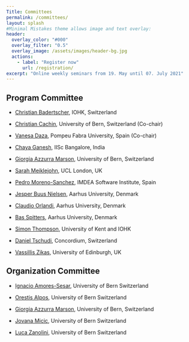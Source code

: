 ```yaml
---
Title: Committees
permalink: /committees/
layout: splash
#Minimal Mistakes theme allows image and text overlay:
header:
  overlay_color: "#000"
  overlay_filter: "0.5"
  overlay_image: /assets/images/header-bg.jpg
  actions:
    - label: "Register now"
      url: /registration/
excerpt: "Online weekly seminars from 19. May until 07. July 2021"
---
```



## Program Committee

* [Christian Badertscher](https://sites.google.com/view/christian-badertscher/), IOHK, Switzerland

* [Christian Cachin](https://crypto.unibe.ch/cc/), University of Bern, Switzerland (Co-chair)

* [Vanesa Daza](https://www.upf.edu/web/vanesa-daza), Pompeu Fabra University, Spain (Co-chair)

* [Chaya Ganesh](https://www.csa.iisc.ac.in/~chaya/), IISc Bangalore, India

* [Giorgia Azzurra Marson](https://crypto.unibe.ch/gm/), University of Bern, Switzerland

* [Sarah Meiklejohn](https://smeiklej.com), UCL London, UK

* [Pedro Moreno-Sanchez](https://software.imdea.org/people/pedro.moreno/index.html), IMDEA Software Institute, Spain

* [Jesper Buus Nielsen](https://securemultipartycomputation.network), Aarhus University, Denmark

* [Claudio Orlandi](https://users-cs.au.dk/orlandi/), Aarhus University, Denmark

* [Bas Spitters](https://users-cs.au.dk/spitters/), Aarhus University, Denmark

* [Simon Thompson](https://www.kent.ac.uk/computing/people/3164/thompson-simon), University of Kent and IOHK

* [Daniel Tschudi](https://singularity.ch/tschudi/), Concordium, Switzerland

* [Vassillis Zikas](http://vassiliszikas.com), University of Edinburgh, UK


## Organization Committee

* [Ignacio Amores-Sesar](https://crypto.unibe.ch/ias/), University of Bern Switzerland

* [Orestis Alpos](https://crypto.unibe.ch/oa/), University of Bern Switzerland

* [Giorgia Azzurra Marson](https://crypto.unibe.ch/gm/), University of Bern, Switzerland

* [Jovana Micic](https://crypto.unibe.ch/jm/), University of Bern Switzerland

* [Luca Zanolini](https://crypto.unibe.ch/lz/), University of Bern Switzerland

